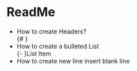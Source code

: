 # ReadMe

- How to create Headers?  
  {# }     
- How to create a bulleted List  
  {- }List Item  
- How to create new line
  insert blank line  
  
    
